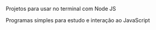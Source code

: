 
Projetos para usar no terminal com Node JS

Programas simples para estudo e interação ao JavaScript
